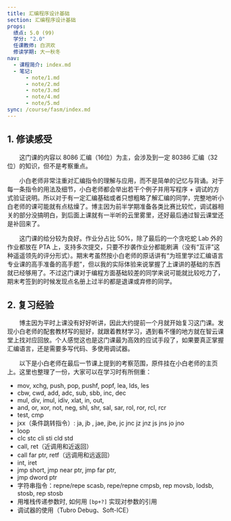 ```yaml
---
title: 汇编程序设计基础
section: 汇编程序设计基础
props:
  绩点: 5.0 (99)
  学分: "2.0"
  任课教师: 白洪欢
  修读学期: 大一秋冬
nav:
  - 课程简介: index.md
  - 笔记:
      - note/1.md
      - note/2.md
      - note/3.md
      - note/4.md
      - note/5.md
sync: /course/fasm/index.md
---
```


## 1. 修读感受

&emsp;&emsp;这门课的内容以 8086 汇编（16位）为主，会涉及到一定 80386 汇编（32位）的知识，但不是考察重点。

&emsp;&emsp;小白老师非常注重对汇编指令的理解与应用，而不是简单的记忆与背诵。对于每一条指令的用法及细节，小白老师都会举出若干个例子并用写程序 + 调试的方式验证说明。所以对于有一定汇编基础或者只想粗略了解汇编的同学，完整地听小白老师的课可能就有点枯燥了。博主因为前半学期准备各类比赛比较忙，调试器相关的部分没搞明白，到后面上课就有一半听的云里雾里，还好最后通过智云课堂还是补回来了。

&emsp;&emsp;这门课的给分较为良好。作业分占比 50%，除了最后的一个贪吃蛇 Lab 外的作业都放在 PTA 上，支持多次提交，只要不抄袭作业分都能刷满（没有“互评”这种遥遥领先的评分形式）。期末考虽然按小白老师的原话讲有“为班里学过汇编语言专业课的高手准备的高手题”，但以我的实际体验来说掌握了上课讲的基础的东西就已经够用了。不过这门课对于编程方面基础较差的同学来说可能就比较吃力了，期末考签到的时候发现点名册上过半的都是退课或弃修的同学。

## 2. 复习经验

&emsp;&emsp;博主因为平时上课没有好好听讲，因此大约提前一个月就开始复习这门课。发现小白老师的配套教材写的挺好，就跟着教材学习，遇到看不懂的地方就在智云课堂上找对应回放。个人感觉这也是这门课最为高效的应试手段了，如果要真正掌握汇编语言，还是需要多写代码、多使用调试器。

&emsp;&emsp;以下是小白老师在最后一节课上提到的考察范围，原件挂在小白老师的主页上。这里也整理了一份，大家可以在学习时有所侧重：

- mov, xchg, push, pop, pushf, popf, lea, lds, les
- cbw, cwd, add, adc, sub, sbb, inc, dec
- mul, div, imul, idiv, xlat, in, out, 
- and, or, xor, not, neg, shl, shr, sal, sar, rol, ror, rcl, rcr
- test, cmp
- jxx（条件跳转指令）: ja, jb , jae, jbe, jc jnc jz jnz js jns jo jno 
- loop
- clc stc cli sti cld std
- call, ret（近调用和近返回）
- call far ptr, retf（远调用和远返回）
- int, iret
- jmp short, jmp near ptr, jmp far ptr, 
- jmp dword ptr
- 字符串指令：repne/repe scasb, repe/repne cmpsb, rep movsb, lodsb, stosb, rep stosb
- 用堆栈传递参数时, 如何用 `[bp+?]` 实现对参数的引用
- 调试器的使用（Tubro Debug、Soft-ICE）
